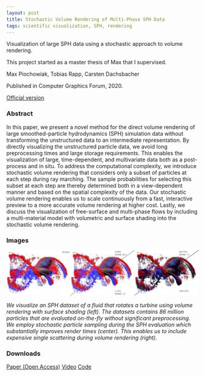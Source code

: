 ```yaml
---
layout: post
title: Stochastic Volume Rendering of Multi‐Phase SPH Data
tags: scientific visualization, SPH, rendering
---
```


Visualization of large SPH data using a stochastic approach to volume rendering.

This project started as a master thesis of Max that I supervised.

Max Piochowiak, Tobias Rapp, Carsten Dachsbacher

Published in Computer Graphics Forum, 2020.

[Official version](https://doi.org/doi:10.1111/cgf.14121)

### Abstract

In this paper, we present a novel method for the direct volume rendering of large smoothed-particle hydrodynamics (SPH) simulation data without transforming the unstructured data to an intermediate representation. By directly visualizing the unstructured particle data, we avoid long preprocessing times and large storage requirements. This enables the visualization of large, time-dependent, and multivariate data both as a post-process and in situ. To address the computational complexity, we introduce stochastic volume rendering that considers only a subset of particles at each step during ray marching. The sample probabilities for selecting this subset at each step are thereby determined both in a view-dependent manner and based on the spatial complexity of the data. Our stochastic volume rendering enables us to scale continuously from a fast, interactive preview to a more accurate volume rendering at higher cost. Lastly, we discuss the visualization of free-surface and multi-phase flows by including a multi-material model with volumetric and surface shading into the stochastic volume rendering.

### Images

![Stochastic DVR](/images/stochastic_dvr.jpg)

_We visualize an SPH dataset of a fluid that rotates a turbine using volume rendering with surface shading (left). The datasets contains 86 million particles that are evaluated on-the-fly without significant preprocessing. We employ stochastic particle sampling during the SPH evaluation which substantially improves render times (center). This enables us to include expensive single scattering during volume rendering (right)._

### Downloads

[Paper (Open Access)](https://cg.ivd.kit.edu/publications/2020/stochastic_sph/cgf14121.pdf)
[Video](https://cg.ivd.kit.edu/publications/2020/stochastic_sph/cgf14121-video.mp4)
[Code](https://cg.ivd.kit.edu/publications/2020/stochastic_sph/cgf14121-code.zip)

